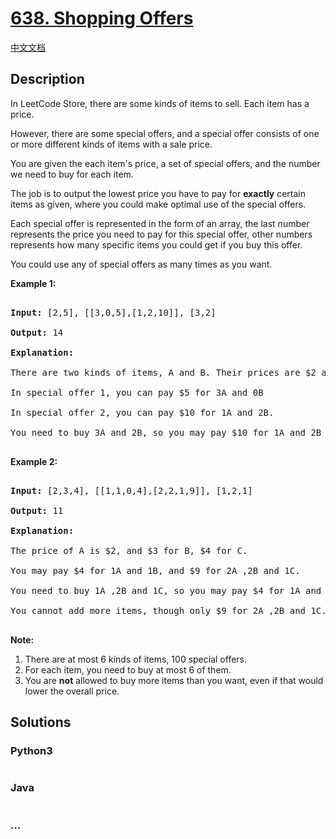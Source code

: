 # [638. Shopping Offers](https://leetcode.com/problems/shopping-offers)

[中文文档](/solution/0600-0699/0638.Shopping%20Offers/README.md)

## Description

<p>

In LeetCode Store, there are some kinds of items to sell. Each item has a price.

</p>

<p>

However, there are some special offers, and a special offer consists of one or more different kinds of items with a sale price.

</p>

<p>

You are given the each item's price, a set of special offers, and the number we need to buy for each item.

The job is to output the lowest price you have to pay for <b>exactly</b> certain items as given, where you could make optimal use of the special offers.

</p>

<p>

Each special offer is represented in the form of an array, the last number represents the price you need to pay for this special offer, other numbers represents how many specific items you could get if you buy this offer.

</p>

<p>You could use any of special offers as many times as you want.</p>

<p><b>Example 1:</b><br />

<pre>

<b>Input:</b> [2,5], [[3,0,5],[1,2,10]], [3,2]

<b>Output:</b> 14

<b>Explanation:</b> 

There are two kinds of items, A and B. Their prices are $2 and $5 respectively. 

In special offer 1, you can pay $5 for 3A and 0B

In special offer 2, you can pay $10 for 1A and 2B. 

You need to buy 3A and 2B, so you may pay $10 for 1A and 2B (special offer #2), and $4 for 2A.

</pre>

</p>

<p><b>Example 2:</b><br />

<pre>

<b>Input:</b> [2,3,4], [[1,1,0,4],[2,2,1,9]], [1,2,1]

<b>Output:</b> 11

<b>Explanation:</b> 

The price of A is $2, and $3 for B, $4 for C. 

You may pay $4 for 1A and 1B, and $9 for 2A ,2B and 1C. 

You need to buy 1A ,2B and 1C, so you may pay $4 for 1A and 1B (special offer #1), and $3 for 1B, $4 for 1C. 

You cannot add more items, though only $9 for 2A ,2B and 1C.

</pre>

</p>

<p><b>Note:</b><br />

<ol>

<li>There are at most 6 kinds of items, 100 special offers.</li>

<li>For each item, you need to buy at most 6 of them.</li>

<li>You are <b>not</b> allowed to buy more items than you want, even if that would lower the overall price.</li>

</ol>

</p>

## Solutions

<!-- tabs:start -->

### **Python3**

```python

```

### **Java**

```java

```

### **...**

```

```

<!-- tabs:end -->
